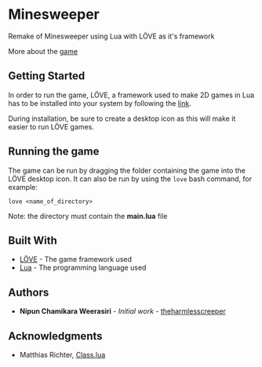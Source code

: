# Minesweeper
Remake of Minesweeper using Lua with LÖVE as it's framework

More about the [game](https://en.wikipedia.org/wiki/Minesweeper_(video_game))

## Getting Started

In order to run the game, LÖVE, a framework used to make 2D games in Lua has to be installed into your system by following the [link](https://love2d.org/).

During installation, be sure to create a desktop icon as this will make it easier to run LÖVE games.

## Running the game

The game can be run by dragging the folder containing the game into the LÖVE desktop icon.
It can also be run by using the `love` bash command, for example:
```
love <name_of_directory>
```

Note: the directory must contain the **main.lua** file

## Built With

* [LÖVE](https://love2d.org/) - The game framework used
* [Lua](https://www.lua.org/)  - The programming language used

## Authors

* **Nipun Chamikara Weerasiri** - *Initial work* - [theharmlesscreeper](https://github.com/theharmlesscreeper)

## Acknowledgments
* Matthias Richter, [Class.lua](https://github.com/vrld/hump)
